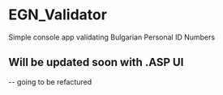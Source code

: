# EGN_Validator
Simple console app validating Bulgarian Personal ID Numbers

## Will be updated soon with .ASP UI

-- going to be refactured
